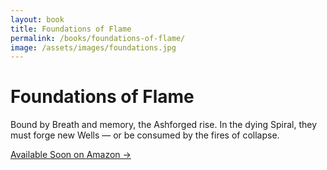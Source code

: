```yaml
---
layout: book
title: Foundations of Flame
permalink: /books/foundations-of-flame/
image: /assets/images/foundations.jpg
---
```


# Foundations of Flame

Bound by Breath and memory, the Ashforged rise. In the dying Spiral, they must forge new Wells — or be consumed by the fires of collapse.

<a href="" class="button" target="_blank">Available Soon on Amazon →</a>
